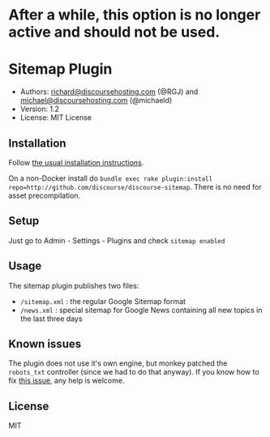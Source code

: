 # After a while, this option is no longer active and should not be used.

# Sitemap Plugin

* Authors: richard@discoursehosting.com (@RGJ) and michael@discoursehosting.com (@michaeld)
* Version: 1.2
* License: MIT License

## Installation

Follow [the usual installation instructions](https://meta.discourse.org/t/advanced-troubleshooting-with-docker/15927#Example:%20Install%20a%20plugin).

On a non-Docker install do `bundle exec rake plugin:install repo=http://github.com/discourse/discourse-sitemap`. There is no need for asset precompilation.

## Setup 

Just go to Admin - Settings - Plugins and check `sitemap enabled`

## Usage 

The sitemap plugin publishes two files:

* `/sitemap.xml` : the regular Google Sitemap format
* `/news.xml` : special sitemap for Google News containing all new topics in the last three days

## Known issues

The plugin does not use it's own engine, but monkey patched the `robots_txt` controller (since we had to do that anyway).
If you know how to fix [this issue](https://meta.discourse.org/t/help-wanted-on-plugin-controller/40258), any help is welcome.

## License

MIT

